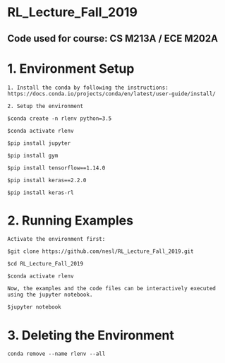 # RL_Lecture_Fall_2019
## Code used for course: CS M213A / ECE M202A

# 1. Environment Setup

```
1. Install the conda by following the instructions:
https://docs.conda.io/projects/conda/en/latest/user-guide/install/

2. Setup the environment

$conda create -n rlenv python=3.5 

$conda activate rlenv

$pip install jupyter

$pip install gym

$pip install tensorflow==1.14.0

$pip install keras==2.2.0

$pip install keras-rl

```


# 2. Running Examples
```
Activate the environment first:

$git clone https://github.com/nesl/RL_Lecture_Fall_2019.git

$cd RL_Lecture_Fall_2019

$conda activate rlenv

Now, the examples and the code files can be interactively executed using the jupyter notebook.

$jupyter notebook

```

# 3. Deleting the Environment
```
conda remove --name rlenv --all
```

